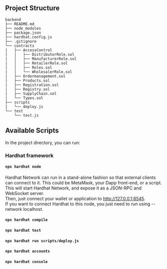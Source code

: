 ## Project Structure

```
backend
├── README.md
├── node_modules
├── package.json
├── hardhat.config.js
├── .gitignore
└── contracts
|   ├── AccessControl
|   │   ├── DistributorRole.sol
|   │   ├── ManufacturerRole.sol
|   │   ├── RetailerRole.sol
|   │   ├── Roles.sol
|   |   └── WholesalerRole.sol
|   ├── Ordermanagement.sol
|   ├── Products.sol
|   ├── Registration.sol
|   ├── Registry.sol
|   ├── SupplyChain.sol
|   └── Types.sol
├── scripts
|   └── deploy.js
└── test
    └── test.js       
```


## Available Scripts

In the project directory, you can run:

### Hardhat framework
#### `npx hardhat node`
Hardhat Network can run in a stand-alone fashion so that external clients can connect to it. This could be MetaMask, your Dapp front-end, or a script.  
This will start Hardhat Network, and expose it as a JSON-RPC and WebSocket server.  
Then, just connect your wallet or application to http://127.0.0.1:8545.  
If you want to connect Hardhat to this node, you just need to run using --network localhost.  

#### `npx hardhat compile`



#### `npx hardhat test`



#### `npx hardhat run scripts/deploy.js`



#### `npx hardhat accounts`



#### `npx hardhat console`
